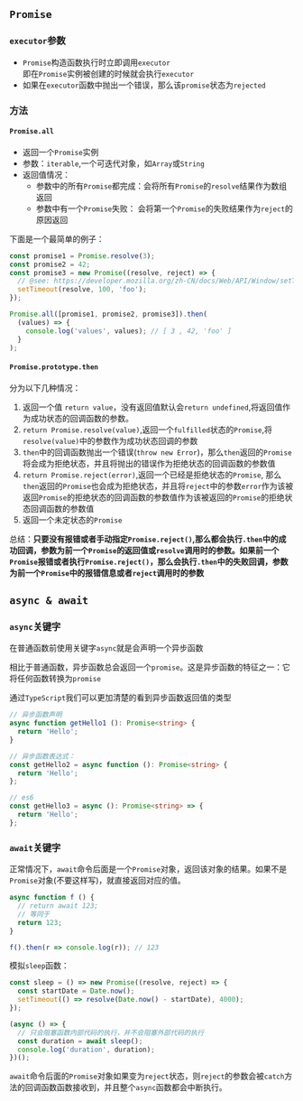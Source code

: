 ## `Promise`

### `executor`参数
* `Promise`构造函数执行时立即调用`executor`  
   即在`Promise`实例被创建的时候就会执行`executor`
* 如果在`executor`函数中抛出一个错误，那么该`promise`状态为`rejected`

### 方法
#### `Promise.all`
* 返回一个`Promise`实例
* 参数：`iterable`,一个可迭代对象，如`Array`或`String`
* 返回值情况：  
    * 参数中的所有`Promise`都完成：会将所有`Promise`的`resolve`结果作为数组返回
    * 参数中有一个`Promise`失败： 会将第一个`Promise`的失败结果作为`reject`的原因返回
    
下面是一个最简单的例子：  
```typescript
const promise1 = Promise.resolve(3);
const promise2 = 42;
const promise3 = new Promise((resolve, reject) => {
  // @see: https://developer.mozilla.org/zh-CN/docs/Web/API/Window/setTimeout#%E5%8F%82%E6%95%B0
  setTimeout(resolve, 100, 'foo');
});

Promise.all([promise1, promise2, promise3]).then(
  (values) => {
    console.log('values', values); // [ 3 , 42, 'foo' ]
  }
);
```

#### `Promise.prototype.then`
分为以下几种情况：  
1. 返回一个值 `return value`，没有返回值默认会`return undefined`,将返回值作为成功状态的回调函数的参数。
2. `return Promise.resolve(value)`,返回一个`fulfilled`状态的`Promise`,将`resolve(value)`中的参数作为成功状态回调的参数
3. `then`中的回调函数抛出一个错误(`throw new Error`)，那么`then`返回的`Promise`将会成为拒绝状态，并且将抛出的错误作为拒绝状态的回调函数的参数值
4. `return Promise.reject(error)`,返回一个已经是拒绝状态的`Promise`, 那么`then`返回的`Promise`也会成为拒绝状态，并且将`reject`中的参数`error`作为该被返回`Promise`的拒绝状态的回调函数的参数值作为该被返回的`Promise`的拒绝状态回调函数的参数值
5. 返回一个未定状态的`Promise`

总结：**只要没有报错或者手动指定`Promise.reject()`,那么都会执行`.then`中的成功回调，参数为前一个`Promise`的返回值或`resolve`调用时的参数。如果前一个`Promise`报错或者执行`Promise.reject()`，那么会执行`.then`中的失败回调，参数为前一个`Promise`中的报错信息或者`reject`调用时的参数**



## `async & await`

### `async`关键字

在普通函数前使用关键字`async`就是会声明一个异步函数

相比于普通函数，异步函数总会返回一个`promise`。这是异步函数的特征之一：它将任何函数转换为`promise`

通过`TypeScript`我们可以更加清楚的看到异步函数返回值的类型
```typescript
// 异步函数声明
async function getHello1 (): Promise<string> {
  return 'Hello';
}

// 异步函数表达式：
const getHello2 = async function (): Promise<string> {
  return 'Hello';
};

// es6
const getHello3 = async (): Promise<string> => {
  return 'Hello';
};
```

### `await`关键字
正常情况下，`await`命令后面是一个`Promise`对象，返回该对象的结果。如果不是`Promise`对象(不要这样写)，就直接返回对应的值。
```typescript
async function f () {
  // return await 123;
  // 等同于
  return 123;
}

f().then(r => console.log(r)); // 123
```

模拟`sleep`函数：  
```typescript
const sleep = () => new Promise((resolve, reject) => {
  const startDate = Date.now();
  setTimeout(() => resolve(Date.now() - startDate), 4000);
});

(async () => {
  // 只会阻塞函数内部代码的执行，并不会阻塞外部代码的执行
  const duration = await sleep();
  console.log('duration', duration);
})();
```

`await`命令后面的`Promise`对象如果变为`reject`状态，则`reject`的参数会被`catch`方法的回调函数函数接收到，并且整个`async`函数都会中断执行。


